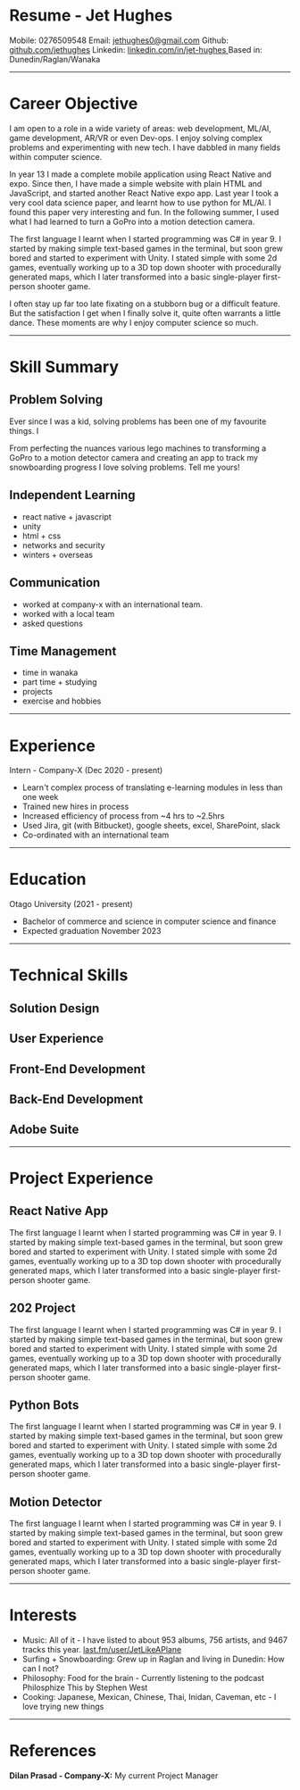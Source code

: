 # Resume - Jet Hughes

Mobile: 0276509548
Email: jethughes0@gmail.com
Github: [github.com/jethughes](https://github.com/JetHughes)
Linkedin: [linkedin.com/in/jet-hughes ](https://www.linkedin.com/in/jet-hughes)
Based in: Dunedin/Raglan/Wanaka

<hr>

# Career Objective
I am open to a role in a wide variety of areas: web development, ML/AI, game development, AR/VR or even Dev-ops. I enjoy solving complex problems and experimenting with new tech. I have dabbled in many fields within computer science.

In year 13 I made a complete mobile application using React Native and expo. Since then, I have made a simple website with plain HTML and JavaScript, and started another React Native expo app. Last year I took a very cool data science paper, and learnt how to use python for ML/AI. I found this paper very interesting and fun. In the following summer, I used what I had learned to turn a GoPro into a motion detection camera.

The first language I learnt when I started programming was C# in year 9. I started by making simple text-based games in the terminal, but soon grew bored and started to experiment with Unity. I stated simple with some 2d games, eventually working up to a 3D top down shooter with procedurally generated maps, which I later transformed into a basic single-player first-person shooter game. 

I often stay up far too late fixating on a stubborn bug or a difficult feature. But the satisfaction I get when I finally solve it, quite often warrants a little dance. These moments are why I enjoy computer science so much.

<hr>

# Skill Summary
## Problem Solving
Ever since I was a kid, solving problems has been one of my favourite things. I

From perfecting the nuances various lego machines to transforming a GoPro to a motion detector camera and creating an app to track my snowboarding progress I Iove solving problems. Tell me yours! 

## Independent Learning
- react native + javascript
- unity
- html + css
- networks and security
- winters + overseas

## Communication
- worked at company-x with an international team. 
- worked with a local team 
- asked questions

## Time Management
- time in wanaka
- part time + studying
- projects
- exercise and hobbies

<hr>

# Experience
Intern - Company-X (Dec 2020 - present)
- Learn't complex process of translating e-learning modules in less than one week
- Trained new hires in process
- Increased efficiency of process from ~4 hrs to ~2.5hrs
- Used Jira, git (with Bitbucket), google sheets, excel, SharePoint, slack
- Co-ordinated with an international team

<hr>

# Education
Otago University (2021 - present)
- Bachelor of commerce and science in computer science and finance
- Expected graduation November 2023

<hr>

# Technical Skills
## Solution Design

## User Experience

## Front-End Development

## Back-End Development

## Adobe Suite

<hr>

# Project Experience
## React Native App
The first language I learnt when I started programming was C# in year 9. I started by making simple text-based games in the terminal, but soon grew bored and started to experiment with Unity. I stated simple with some 2d games, eventually working up to a 3D top down shooter with procedurally generated maps, which I later transformed into a basic single-player first-person shooter game.

## 202 Project
The first language I learnt when I started programming was C# in year 9. I started by making simple text-based games in the terminal, but soon grew bored and started to experiment with Unity. I stated simple with some 2d games, eventually working up to a 3D top down shooter with procedurally generated maps, which I later transformed into a basic single-player first-person shooter game.

## Python Bots
The first language I learnt when I started programming was C# in year 9. I started by making simple text-based games in the terminal, but soon grew bored and started to experiment with Unity. I stated simple with some 2d games, eventually working up to a 3D top down shooter with procedurally generated maps, which I later transformed into a basic single-player first-person shooter game.

## Motion Detector
The first language I learnt when I started programming was C# in year 9. I started by making simple text-based games in the terminal, but soon grew bored and started to experiment with Unity. I stated simple with some 2d games, eventually working up to a 3D top down shooter with procedurally generated maps, which I later transformed into a basic single-player first-person shooter game.

<hr>

# Interests
- Music: All of it - I have listed to about 953 albums, 756 artists, and 9467 tracks this year. [last.fm/user/JetLikeAPlane](https://www.last.fm/user/JetLikeAPlane)
- Surfing + Snowboarding: Grew up in Raglan and living in Dunedin: How can I not?
- Philosophy: Food for the brain - Currently listening to the podcast Philosphize This by Stephen West
- Cooking: Japanese, Mexican, Chinese, Thai, Inidan, Caveman, etc - I love trying new things

<hr>

# References
**Dilan Prasad - Company-X:** My current Project Manager